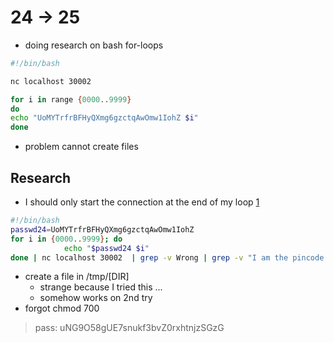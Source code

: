 # 24 -> 25

- doing research on bash for-loops

```bash
#!/bin/bash

nc localhost 30002

for i in range {0000..9999}
do
echo "UoMYTrfrBFHyQXmg6gzctqAwOmw1IohZ $i"
done
```

- problem cannot create files

## Research


- I should only start the connection at the end of my loop [1][StackExc]

```bash
#!/bin/bash
passwd24=UoMYTrfrBFHyQXmg6gzctqAwOmw1IohZ
for i in {0000..9999}; do
            echo "$passwd24 $i"
done | nc localhost 30002  | grep -v Wrong | grep -v "I am the pincode checker for user bandit25"
```
- create a file in /tmp/[DIR]
    - strange because I tried this ...
    - somehow works on 2nd try
- forgot chmod 700

> pass: uNG9O58gUE7snukf3bvZ0rxhtnjzSGzG

[StackExc]:https://unix.stackexchange.com/questions/432904/brute-force-4-digit-pin-with-pass-using-shell-script "https://unix.stackexchange.com/questions/432904/brute-force-4-digit-pin-with-pass-using-shell-script"
